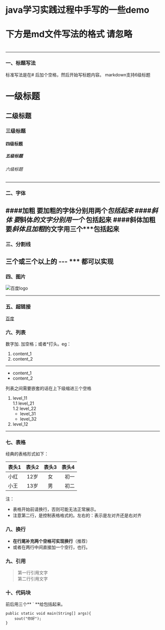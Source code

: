 # java学习实践过程中手写的一些demo
# 下方是md文件写法的格式 请忽略  
#
#
#
#
#
#
#
#
#
#
#
#
#
#
#



----

### 一、标题写法
标准写法是在# 后加个空格，然后开始写标题内容。
markdown支持6级标题
# 一级标题
## 二级标题
### 三级标题
#### 四级标题
##### 五级标题
###### 六级标题

----


### 二、字体
####加粗
要**加粗**的字体分别用两个*包括起来
####斜体
要*斜体*的文字分别用一个* 包括起来
####斜体加粗
要***斜体且加粗***的文字用三个***包括起来
----
 

### 三、分割线
三个或三个以上的 --- *** 都可以实现
----

### 四、图片
![百度logo](http://www.baidu.com/img/flexible/logo/pc/result.png)

---
### 五、超链接
[百度](http://www.baidu.com)

### 六、列表
数字加. 加空格；或者*打头。eg：
1. content_1
2. content_2
---
* content_1
* content_2

列表之间需要嵌套的话在上下级缩进三个空格
1. level_11  
   1.1 level_21  
   1.2 level_22  
      * level_31
      * level_32
2. level_12

   
   
---
### 七、表格
经典的表格形式如下：

|表头1 | 表头2 | 表头3 | 表头4
|:---------- | :---: | :---: | ---:
|小红 | 12岁 | 女 | 初一
|小王 | 13岁 | 男 | 初二

注：
* 表格开始前请换行，否则可能无法正常展示。
* 注意第二行，是控制表格格式的。左右的：表示是左对齐还是右对齐



### 八、换行
* **在行尾补充两个空格可实现换行**（推荐）
* 或者在两行中间直接加一个空行，也行。 
 
### 九、引用
> 第一行引用文字  
> 第二行引用文字

### 十、代码块
前后用三个** ` **给包括起来。

```
public static void main(String[] args){
    sout("你好");
}
```
